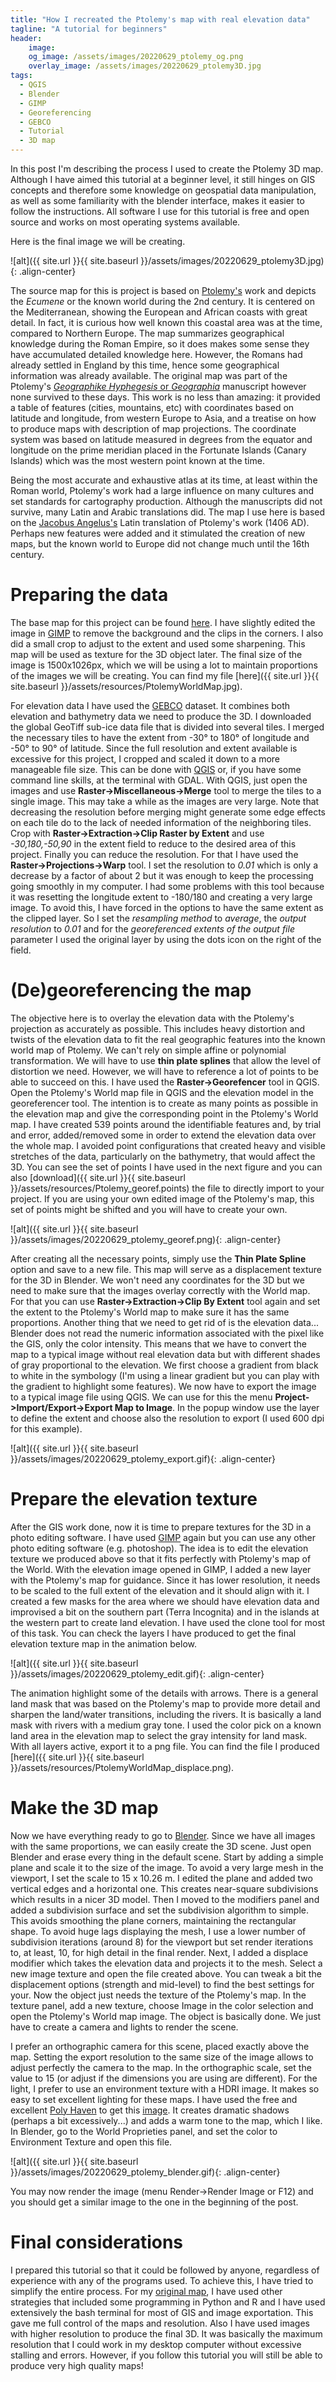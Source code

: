 ```yaml
---
title: "How I recreated the Ptolemy's map with real elevation data"
tagline: "A tutorial for beginners"
header:
    image:
    og_image: /assets/images/20220629_ptolemy_og.png
    overlay_image: /assets/images/20220629_ptolemy3D.jpg
tags:
  - QGIS
  - Blender
  - GIMP
  - Georeferencing
  - GEBCO
  - Tutorial
  - 3D map
---
```


In this post I'm describing the process I used to create the Ptolemy 3D map. Although I have aimed this tutorial at a beginner level, it still hinges on GIS concepts and therefore some knowledge on geospatial data manipulation, as well as some familiarity with the blender interface, makes it easier to follow the instructions. All software I use for this tutorial is free and open source and works on most operating systems available.

Here is the final image we will be creating.

![alt]({{ site.url }}{{ site.baseurl }}/assets/images/20220629_ptolemy3D.jpg){: .align-center}

The source map for this is project is based on [Ptolemy's](https://en.wikipedia.org/wiki/Ptolemy) work and depicts the *Ecumene* or the known world during the 2nd century. It is centered on the Mediterranean, showing the European and African coasts with great detail. In fact, it is curious how well known this coastal area was at the time, compared to Northern Europe. The map summarizes geographical knowledge during the Roman Empire, so it does makes some sense they have accumulated detailed knowledge here. However, the Romans had already settled in England by this time, hence some geographical information was already available. The original map was part of the Ptolemy's [*Geographike Hyphegesis* or *Geographia*](https://en.wikipedia.org/wiki/Geography_(Ptolemy)) manuscript however none survived to these days. This work is no less than amazing: it provided a table of features (cities, mountains, etc) with coordinates based on latitude and longitude, from western Europe to Asia, and a treatise on how to produce maps with description of map projections. The coordinate system was based on latitude measured in degrees from the equator and longitude on the prime meridian placed in the Fortunate Islands (Canary Islands) which was the most western point known at the time.

Being the most accurate and exhaustive atlas at its time, at least within the Roman world, Ptolemy's work had a large influence on many cultures and set standards for cartography production. Although the manuscripts did not survive, many Latin and Arabic translations did. The map I use here is based on the [Jacobus Angelus's](https://en.wikipedia.org/wiki/Jacopo_d%27Angelo) Latin translation of Ptolemy's work (1406 AD). Perhaps new features were added and it stimulated the creation of new maps, but the known world to Europe did not change much until the 16th century.

# Preparing the data

The base map for this project can be found [here](https://upload.wikimedia.org/wikipedia/commons/2/23/PtolemyWorldMap.jpg). I have slightly edited the image in [GIMP](https://www.gimp.org/) to remove the background and the clips in the corners. I also did a small crop to adjust to the extent and used some sharpening. This map will be used as texture for the 3D object later. The final size of the image is 1500x1026px, which we will be using a lot to maintain proportions of the images we will be creating. You can find my file [here]({{ site.url }}{{ site.baseurl }}/assets/resources/PtolemyWorldMap.jpg).


For elevation data I have used the [GEBCO](https://www.gebco.net/data_and_products/gridded_bathymetry_data/) dataset. It combines both elevation and bathymetry data we need to produce the 3D. I downloaded the global GeoTiff sub-ice data file that is divided into several tiles. I merged the necessary tiles to have the extent from -30° to 180° of longitude and -50° to 90° of latitude. Since the full resolution and extent available is excessive for this project, I cropped and scaled it down to a more manageable file size. This can be done with [QGIS](https://www.qgis.org) or, if you have some command line skills, at the terminal with GDAL. With QGIS, just open the images and use **Raster->Miscellaneous->Merge** tool to merge the tiles to a single image. This may take a while as the images are very large. Note that decreasing the resolution before merging might generate some edge effects on each tile do to the lack of needed information of the neighboring tiles. Crop with **Raster->Extraction->Clip Raster by Extent** and use *-30,180,-50,90* in the extent field to reduce to the desired area of this project. Finally you can reduce the resolution. For that I have used the **Raster->Projections->Warp** tool. I set the resolution to *0.01* which is only a decrease by a factor of about 2 but it was enough to keep the processing going smoothly in my computer. I had some problems with this tool because it was resetting the longitude extent to -180/180 and creating a very large image. To avoid this, I have forced in the options to have the same extent as the clipped layer. So I set the *resampling method* to *average*, the *output resolution* to *0.01* and for the *georeferenced extents of the output file* parameter I used the original layer by using the dots icon on the right of the field.

# (De)georeferencing the map

The objective here is to overlay the elevation data with the Ptolemy's projection as accurately as possible. This includes heavy distortion and twists of the elevation data to fit the real geographic features into the known world map of Ptolemy. We can't rely on simple affine or polynomial transformation. We will have to use **thin plate splines** that allow the level of distortion we need. However, we will have to reference a lot of points to be able to succeed on this. I have used the **Raster->Georefencer** tool in QGIS. Open the Ptolemy's World map file in QGIS and the elevation model in the georeferencer tool. The intention is to create as many points as possible in the elevation map and give the corresponding point in the Ptolemy's World map. I have created 539 points around the identifiable features and, by trial and error, added/removed some in order to extend the elevation data over the whole map. I avoided point configurations that created heavy and visible stretches of the data, particularly on the bathymetry, that would affect the 3D. You can see the set of points I have used in the next figure and you can also [download]({{ site.url }}{{ site.baseurl }}/assets/resources/Ptolemy_georef.points) the file to directly import to your project. If you are using your own edited image of the Ptolemy's map, this set of points might be shifted and you will have to create your own.

![alt]({{ site.url }}{{ site.baseurl }}/assets/images/20220629_ptolemy_georef.png){: .align-center}

After creating all the necessary points, simply use the **Thin Plate Spline** option and save to a new file. This map will serve as a displacement texture for the 3D in Blender. We won't need any coordinates for the 3D but we need to make sure that the images overlay correctly with the World map. For that you can use **Raster->Extraction->Clip By Extent** tool again and set the extent to the Ptolemy's World map to make sure it has the same proportions. Another thing that we need to get rid of is the elevation data... Blender does not read the numeric information associated with the pixel like the GIS, only the color intensity. This means that we have to convert the map to a typical image without real elevation data but with different shades of gray proportional to the elevation. We first choose a gradient from black to white in the symbology (I'm using a linear gradient but you can play with the gradient to highlight some features). We now have to export the image to a typical image file using QGIS. We can use for this the menu **Project->Import/Export->Export Map to Image**. In the popup window use the layer to define the extent and choose also the resolution to export (I used 600 dpi for this example).

![alt]({{ site.url }}{{ site.baseurl }}/assets/images/20220629_ptolemy_export.gif){: .align-center}

# Prepare the elevation texture

After the GIS work done, now it is time to prepare textures for the 3D in a photo editing software. I have used [GIMP](https://www.gimp.org/) again but you can use any other photo editing software (e.g. photoshop). The idea is to edit the elevation texture we produced above so that it fits perfectly with Ptolemy's map of the World. With the elevation image opened in GIMP, I added a new layer with the Ptolemy's map for guidance. Since it has lower resolution, it needs to be scaled to the full extent of the elevation and it should align with it. I created a few masks for the area where we should have elevation data and improvised a bit on the southern part (Terra Incognita) and in the islands at the western part to create land elevation. I have used the clone tool for most of this task. You can check the layers I have produced to get the final elevation texture map in the animation below.

![alt]({{ site.url }}{{ site.baseurl }}/assets/images/20220629_ptolemy_edit.gif){: .align-center}

The animation highlight some of the details with arrows. There is a general land mask that was based on the Ptolemy's map to provide more detail and sharpen the land/water transitions, including the rivers. It is basically a land mask with rivers with a medium gray tone. I used the color pick on a known land area in the elevation map to select the gray intensity for land mask. With all layers active, export it to a png file. You can find the file I produced [here]({{ site.url }}{{ site.baseurl }}/assets/resources/PtolemyWorldMap_displace.png).


# Make the 3D map

Now we have everything ready to go to [Blender](http://www.blender.org). Since we have all images with the same proportions, we can easily create the 3D scene. Just open Blender and erase every thing in the default scene. Start by adding a simple plane and scale it to the size of the image. To avoid a very large mesh in the viewport, I set the scale to 15 x 10.26 m. I edited the plane and added two vertical edges and a horizontal one. This creates near-square subdivisions which results in a nicer 3D model. Then I moved to the modifiers panel and added a subdivision surface and set the subdivision algorithm to simple. This avoids smoothing the plane corners, maintaining the rectangular shape. To avoid huge lags displaying the mesh, I use a lower number of subdivision iterations (around 8) for the viewport but set render iterations to, at least, 10, for high detail in the final render. Next, I added a displace modifier which takes the elevation data and projects it to the mesh. Select a new image texture and open the file created above. You can tweak a bit the displacement options (strength and mid-level) to find the best settings for your. Now the object just needs the texture of the Ptolemy's map. In the texture panel, add a new texture, choose Image in the color selection and open the Ptolemy's World map image. The object is basically done. We just have to create a camera and lights to render the scene.

I prefer an orthographic camera for this scene, placed exactly above the map. Setting the export resolution to the same size of the image allows to adjust perfectly the camera to the map. In the orthographic scale, set the value to 15 (or adjust if the dimensions you are using are different). For the light, I prefer to use an environment texture with a HDRI image. It makes so easy to set excellent lighting for these maps. I have used the free and excellent [Poly Haven](https://polyhaven.com/) to get this [image](https://polyhaven.com/a/lenong_2). It creates dramatic shadows (perhaps a bit excessively...) and adds a warm tone to the map, which I like. In Blender, go to the World Proprieties panel, and set the color to Environment Texture and open this file.

![alt]({{ site.url }}{{ site.baseurl }}/assets/images/20220629_ptolemy_blender.gif){: .align-center}

You may now render the image (menu Render->Render Image or F12) and you should get a similar image to the one in the beginning of the post.


# Final considerations

I prepared this tutorial so that it could be followed by anyone, regardless of experience with any of the programs used. To achieve this, I have tried to simplify the entire process. For my [original map](https://twitter.com/ptarroso/status/1407396279039234052), I have used other strategies that included some programming in Python and R and I have used extensively the bash terminal for most of GIS and image exportation. This gave me full control of the maps and resolution. Also I have used images with higher resolution to produce the final 3D. It was basically the maximum resolution that I could work in my desktop computer without excessive stalling and errors. However, if you follow this tutorial you will still be able to produce very high quality maps!
